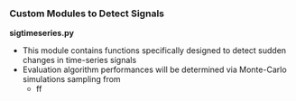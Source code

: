 ### Custom Modules to Detect Signals
**sigtimeseries.py**
  - This module contains functions specifically designed to detect sudden changes in time-series signals
  - Evaluation algorithm performances will be determined via Monte-Carlo simulations sampling from
    + ff
